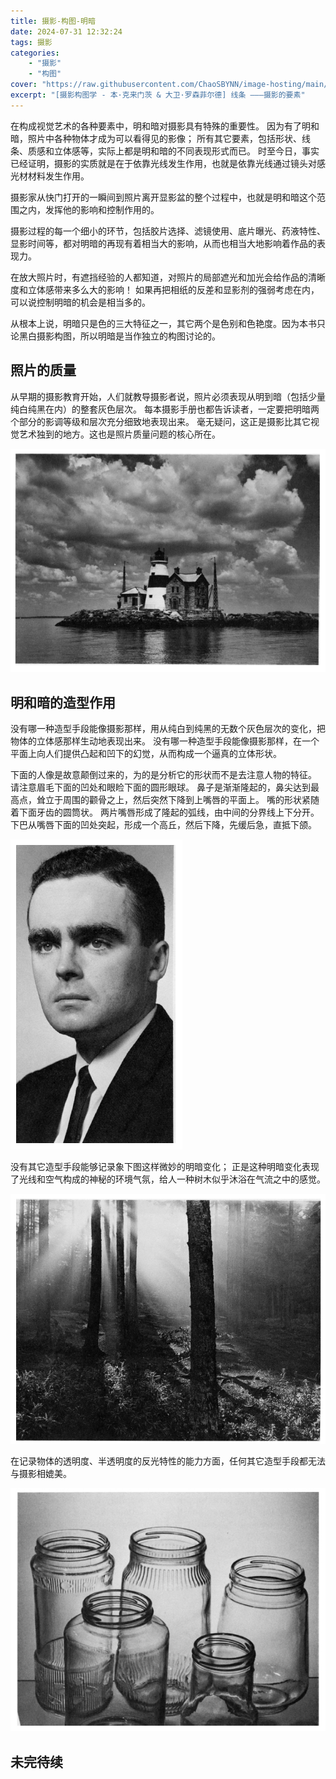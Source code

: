 ```yaml
---
title: 摄影-构图-明暗
date: 2024-07-31 12:32:24
tags: 摄影
categories:
    - "摄影"
    - "构图"
cover: "https://raw.githubusercontent.com/ChaoSBYNN/image-hosting/main/photography/lens.webp"
excerpt: "[摄影构图学 - 本·克来门茨 & 大卫·罗森菲尔德] 线条 ———摄影的要素"
---
```


在构成视觉艺术的各种要素中，明和暗对摄影具有特殊的重要性。
因为有了明和暗，照片中各种物体才成为可以看得见的影像；
所有其它要素，包括形状、线条、质感和立体感等，实际上都是明和暗的不同表现形式而已。
时至今日，事实已经证明，摄影的实质就是在于依靠光线发生作用，也就是依靠光线通过镜头对感光材材料发生作用。

摄影家从快门打开的一瞬间到照片离开显影盆的整个过程中，也就是明和暗这个范围之内，发挥他的影响和控制作用的。

摄影过程的每一个细小的环节，包括胶片选择、滤镜使用、底片曝光、药液特性、显影时间等，都对明暗的再现有着相当大的影响，从而也相当大地影响着作品的表现力。

在放大照片时，有遮挡经验的人都知道，对照片的局部遮光和加光会给作品的清晰度和立体感带来多么大的影响！
如果再把相纸的反差和显影剂的强弱考虑在内，可以说控制明暗的机会是相当多的。

从根本上说，明暗只是色的三大特征之一，其它两个是色别和色艳度。因为本书只论黑白摄影构图，所以明暗是当作独立的构图讨论的。

## 照片的质量

从早期的摄影教育开始，人们就教导摄影者说，照片必须表现从明到暗（包括少量纯白纯黑在内）的整套灰色层次。
每本摄影手册也都告诉读者，一定要把明暗两个部分的影调等级和层次充分细致地表现出来。
毫无疑问，这正是摄影比其它视觉艺术独到的地方。这也是照片质量问题的核心所在。

![-](https://raw.githubusercontent.com/ChaoSBYNN/image-hosting/main/photography/2024-07-31/20240731123352.png)

## 明和暗的造型作用

没有哪一种造型手段能像摄影那样，用从纯白到纯黑的无数个灰色层次的变化，把物体的立体感那样生动地表现出来。
没有哪一种造型手段能像摄影那样，在一个平面上向人们提供凸起和凹下的幻觉，从而构成一个逼真的立体形状。

下面的人像是故意颠倒过来的，为的是分析它的形状而不是去注意人物的特征。
请注意眉毛下面的凹处和眼睑下面的圆形眼球。
鼻子是渐渐隆起的，鼻尖达到最高点，耸立于周围的颧骨之上，然后突然下降到上嘴唇的平面上。
嘴的形状紧随着下面牙齿的圆筒状。
两片嘴唇形成了隆起的弧线，由中间的分界线上下分开。
下巴从嘴唇下面的凹处突起，形成一个高丘，然后下降，先缓后急，直抵下颌。

![-](https://raw.githubusercontent.com/ChaoSBYNN/image-hosting/main/photography/2024-07-31/20240731123430.png)

没有其它造型手段能够记录象下图这样微妙的明暗变化；
正是这种明暗变化表现了光线和空气构成的神秘的环境气氛，给人一种树木似乎沐浴在气流之中的感觉。

![-](https://raw.githubusercontent.com/ChaoSBYNN/image-hosting/main/photography/2024-07-31/20240731123451.png)

在记录物体的透明度、半透明度的反光特性的能力方面，任何其它造型手段都无法与摄影相媲美。

![-](https://raw.githubusercontent.com/ChaoSBYNN/image-hosting/main/photography/2024-07-31/20240731123516.png)

## 未完待续